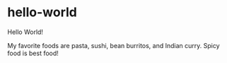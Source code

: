 # hello-world

Hello World!


My favorite foods are pasta, sushi, bean burritos, and Indian curry. Spicy food is best food!
